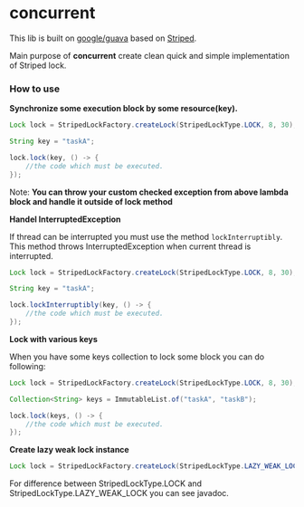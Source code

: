 # concurrent

This lib is built on [google/guava](https://github.com/google/guava) based on [Striped](https://google.github.io/guava/releases/snapshot/api/docs/com/google/common/util/concurrent/Striped.html).

Main purpose  of **concurrent** create clean quick and simple implementation of Striped lock. 

### How to use

**Synchronize some execution block by some resource(key).**


```java
Lock lock = StripedLockFactory.createLock(StripedLockType.LOCK, 8, 30); // See the javadoc to params information

String key = "taskA";

lock.lock(key, () -> {
    //the code which must be executed.
});

```
Note: **You can throw your custom checked exception from above lambda block and handle it outside of lock method**

**Handel InterruptedException**

If thread can be interrupted you must use the method `lockInterruptibly`. 
This method throws InterruptedException when current thread is interrupted.

```java
Lock lock = StripedLockFactory.createLock(StripedLockType.LOCK, 8, 30); // See the javadoc to params information

String key = "taskA";

lock.lockInterruptibly(key, () -> {
    //the code which must be executed.
});
```

**Lock with various keys**

When you have some keys collection to lock some block you can do following:

```java
Lock lock = StripedLockFactory.createLock(StripedLockType.LOCK, 8, 30); // See the javadoc to params information

Collection<String> keys = ImmutableList.of("taskA", "taskB");

lock.lock(keys, () -> {
    //the code which must be executed.
});
```

**Create lazy weak lock instance**

```java
Lock lock = StripedLockFactory.createLock(StripedLockType.LAZY_WEAK_LOCK, 8, 30); // See the javadoc to params information

```

For difference between StripedLockType.LOCK and StripedLockType.LAZY_WEAK_LOCK you can see javadoc.
